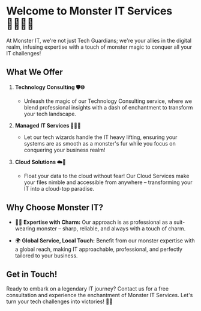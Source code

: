 # Welcome to Monster IT Services 🧛🏻‍♂️🚀

At Monster IT, we're not just Tech Guardians; we're your allies in the digital realm, infusing expertise with a touch of monster magic to conquer all your IT challenges!

## What We Offer
1. **Technology Consulting 🛡️🌐**
   - Unleash the magic of our Technology Consulting service, where we blend professional insights with a dash of enchantment to transform your tech landscape.

2. **Managed IT Services 🧙‍♂️🔧**
   - Let our tech wizards handle the IT heavy lifting, ensuring your systems are as smooth as a monster's fur while you focus on conquering your business realm!

3. **Cloud Solutions ☁️🚀**
   - Float your data to the cloud without fear! Our Cloud Services make your files nimble and accessible from anywhere – transforming your IT into a cloud-top paradise.

## Why Choose Monster IT?
- 🦸‍♂️ **Expertise with Charm:** Our approach is as professional as a suit-wearing monster – sharp, reliable, and always with a touch of charm.

- 🌍 **Global Service, Local Touch:** Benefit from our monster expertise with a global reach, making IT approachable, professional, and perfectly tailored to your business.

## Get in Touch!
Ready to embark on a legendary IT journey? Contact us for a free consultation and experience the enchantment of Monster IT Services. Let's turn your tech challenges into victories! 🚀✨
